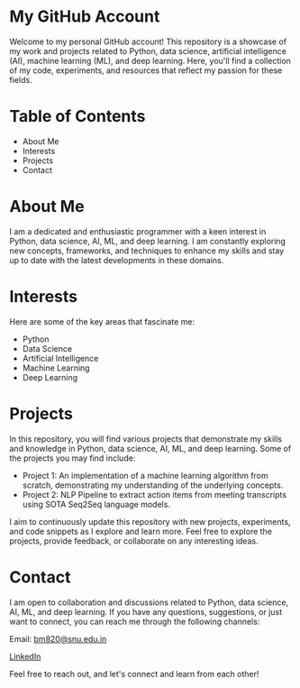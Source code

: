 # My GitHub Account
Welcome to my personal GitHub account! This repository is a showcase of my work and projects related to Python, data science, artificial intelligence (AI), machine learning (ML), and deep learning. Here, you'll find a collection of my code, experiments, and resources that reflect my passion for these fields.

# Table of Contents
- About Me
- Interests
- Projects
- Contact

# About Me
I am a dedicated and enthusiastic programmer with a keen interest in Python, data science, AI, ML, and deep learning. I am constantly exploring new concepts, frameworks, and techniques to enhance my skills and stay up to date with the latest developments in these domains.

# Interests
Here are some of the key areas that fascinate me:

- Python
- Data Science
- Artificial Intelligence
- Machine Learning
- Deep Learning

# Projects
In this repository, you will find various projects that demonstrate my skills and knowledge in Python, data science, AI, ML, and deep learning. Some of the projects you may find include:

- Project 1: An implementation of a machine learning algorithm from scratch, demonstrating my understanding of the underlying concepts.
- Project 2: NLP Pipeline to extract action items from meeting transcripts using SOTA Seq2Seq language models.

I aim to continuously update this repository with new projects, experiments, and code snippets as I explore and learn more. Feel free to explore the projects, provide feedback, or collaborate on any interesting ideas.

# Contact
I am open to collaboration and discussions related to Python, data science, AI, ML, and deep learning. If you have any questions, suggestions, or just want to connect, you can reach me through the following channels:

Email: bm820@snu.edu.in

[LinkedIn](https://www.linkedin.com/in/bhavya-mithal-156557230/)

Feel free to reach out, and let's connect and learn from each other!




